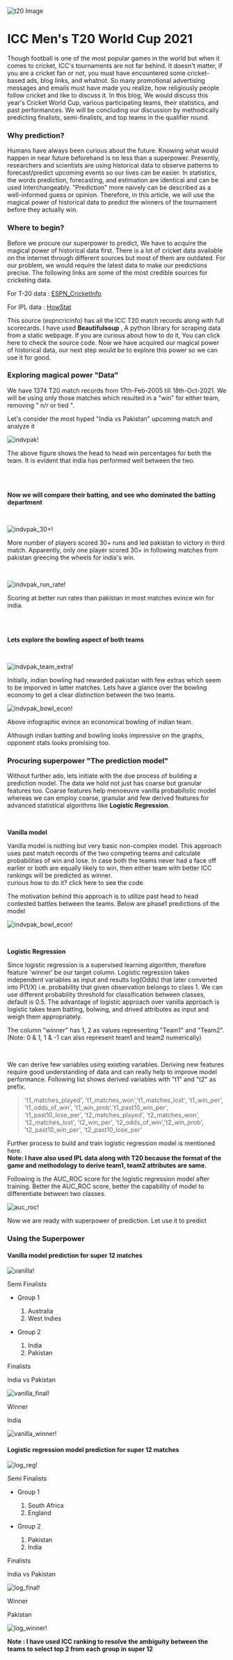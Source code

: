 
<div><img src="img1.png" alt="t20 Image"></div>


# ICC Men's T20 World Cup 2021

<p> Though football is one of the most popular games in the world but when it comes to cricket, ICC's tournaments are not far behind.
It doesn't matter, if you are a cricket fan or not, you must have encountered some cricket-based ads, blog links, and whatnot. So many promotional advertising messages and emails must have made you realize, how religiously people follow cricket and like to discuss it. In this blog, We would discuss this year's Cricket World Cup, various participating teams, their statistics, and past performances. We will be concluding our discussion by methodically predicting finalists, semi-finalists, and top teams in the qualifier round.</p>

### Why prediction?

<p> Humans have always been curious about the future. Knowing what would happen in near future beforehand is no less than a superpower. Presently, researchers and scientists are using historical data to observe patterns to forecast/predict upcoming events so our lives can be easier. In statistics, the words prediction, forecasting, and estimation are identical and can be used interchangeably. "Prediction" more naively can be described as a well-informed guess or opinion. Therefore, in this article, we will use the magical power of historical data to predict the winners of the tournament before they actually win.</p>

### Where to begin?

Before we procure our superpower to predict, We have to acquire the magical power of historical data first. There is a lot of cricket data available on the internet through different sources but most of them are outdated. For our problem, we would require the latest data to make our predictions precise. The following links are some of the most credible sources for cricketing data.

For T-20 data : [ESPN_CricketInfo](https://stats.espncricinfo.com/ci/engine/stats/index.html?class=3;template=results;type=aggregate;view=results)

For IPL data : [HowStat](http://www.howstat.com/cricket/Statistics/IPL/MatchList.asp)

This source (espncricinfo) has all the ICC T20 match records along with full scorecards. I have used  **Beautifulsoup** , A python library for scraping data from a static webpage. If you are curious about how to do it, You can click here to check the source code.
Now we have acquired our magical power of historical data, our next step would be to explore this power so we can use it for good.

### Exploring magical power "Data"

We have 1374 T20 match records from 17th-Feb-2005 till 18th-Oct-2021. We will be using only those matches which resulted in a "win" for either team, removing " n/r or tied ".

Let's consider the  most hyped "India vs Pakistan" upcoming match and analyze it


![indvpak!](indvpak.jpeg?style=centerme "Head to Head")

The above figure shows the head to head win percentages for both the team. It is evident that india has performed well between the two.

<br />
<br />

**Now we will compare their batting, and see who dominated the batting department**

<br />

![indvpak_30+!](indvpak_30+.jpeg "Players scored 30+")

More number of players scored 30+ runs and led pakistan to victory in third match.
Apparently, only one player scored 30+ in following matches from pakistan greecing the wheels for india's win.

<br />

![indvpak_run_rate!](indvpak_run_rate.jpeg "team run rate per match")

Scoring at better run rates than pakistan in most matches evince win for india.

<br />
<br />

**Lets explore the bowling aspect of both teams**

<br />

![indvpak_team_extra!](indvpak_team_extra.jpeg "Team extras")

Initially, indian bowling had rewarded pakistan with few extras which seem to be imporved in latter matches.
Lets have a glance over the bowling economy to get a clear distinction between the two teams.
<br />

![indvpak_bowl_econ!](indvpak_bowl_econ.jpeg "Bowling economy")

Above infographic evince an economical bowling of indian team. 

Although indian batting and bowling looks impressive on the graphs, opponent stats looks promising too.

### Procuring superpower "The prediction model"

Without further ado, lets initiate with the due process of building a prediction model. The data we hold not just has coarse but granular features too. Coarse features help menoeuvre vanilla probabilistic model whereas we can employ coarse, granular and few derived features for advanced statistical algorithms like **Logistic Regression**.    

<br />

**Vanilla model**

Vanilla model is nothing but very basic non-complex model. This approach uses past match records of the two competing teams and calculate probabilities of win and lose. In case both the teams never had a face off earlier or both are equally likely to win, then either team with better ICC rankings will be predicted as winner.   
curious how to do it? click here to see the code.

The motivation behind this approach is to utilize past head to head contested battles between the teams. Below are phase1 predictions of the model

![indvpak_bowl_econ!](phase1_vanilla_model.PNG "Phase1 prediction")

<br />

**Logistic Regression**

Since logistic regression is a supervised learning algorithm, therefore feature 'winner' be our target column. Logistic regression takes independent variables as input and results log(Odds) that later converted into P(1/X) i.e. probability that given observation belongs to class 1. We can use different probability threshold for classification between classes, default is 0.5. The advantage of logistic approach over vanilla approach is logistic takes team batting, bolwing, and drived attributes as input and weigh them appropriately.

The column "winner" has 1, 2 as values representing "Team1" and "Team2". (Note: 0 & 1, 1 & -1 can also represent team1 and team2 numerically)    

<br />

We can derive few variables using existing variables. Deriving new features require good understanding of data and can really help to improve model performance. Following list shows derived variables with "t1" and "t2" as prefix.

> 't1_matches_played', 't1_matches_won','t1_matches_lost', 't1_win_per', 't1_odds_of_win', 't1_win_prob','t1_past10_win_per', 't1_past10_lose_per', 't2_matches_played', 't2_matches_won', 't2_matches_lost', 't2_win_per', 't2_odds_of_win','t2_win_prob', 't2_past10_win_per', 't2_past10_lose_per'

Further process to build and train logistic regression model is mentioned here.   
**Note: I have also used IPL data along with T20 because the format of the game and methodology to derive team1, team2 attributes are same.**

Following is the AUC_ROC score for the logistic regression model after training. Better the AUC_ROC score, better the capability of model to differentiate between two classes.

![auc_roc!](auc_roc.jpeg "Logistic Regression AUC_ROC")

Now we are ready with superpower of prediction. Let use it to predict

### Using the Superpower

#### Vanilla model prediction for super 12 matches

![vanilla!](vanilla.JPG "vanilla prediction phase 2")

Semi Finalists 
* Group 1
  1. Australia
  2. West Indies
  
* Group 2 
  1. India
  2. Pakistan

Finalists 

India vs Pakistan

![vanilla_final!](vanilla_final.JPG "vanilla prediction finalists")

Winner 

India

![vanilla_winner!](vanilla_winner.JPG "vanilla prediction winner")


#### Logistic regression model prediction for super 12 matches

![log_reg!](log_reg.JPG "log_reg phase 2")

Semi Finalists
* Group 1
  1. South Africa
  2. England

* Group 2
  1. Pakistan
  2. India

Finalists 

India vs Pakistan

![log_final!](log_final.JPG "vanilla prediction finalists")

Winner 

Pakistan

![log_winner!](log_winner.JPG "vanilla prediction winner")

**Note : I have used ICC ranking to resolve the ambiguity between the teams to select top 2 from each group in super 12**
